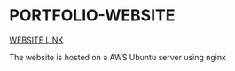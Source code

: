 # PORTFOLIO-WEBSITE
[WEBSITE LINK](http://54.252.82.82/#home)


The website is hosted on a AWS Ubuntu server using nginx
